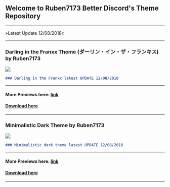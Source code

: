 ## Welcome to Ruben7173 Better Discord's Theme Repository 
***
»Latest Update 12/08/2018«
***

### Darling in the Franxx Theme (ダーリン・イン・ザ・フランキス) by Ruben7173

<img src="https://i.imgur.com/gpODc3b.jpg"/>

```markdown
### Darling in the Franxx latest UPDATE 12/08/2018
```
***
#### More Previews here: [link](./page-02.html)
#### [Download here](https://betterdiscord.net/ghdl?id=2238)
***

### Minimalistic Dark Theme by Ruben7173
<img src="https://i.imgur.com/eHzACMg.png"/>

```markdown 
### Minimalistic dark theme latest UPDATE 12/08/2018
```
***
#### More Previews here: [link](./page-minimalistic-dark.html)
#### [Download here](https://betterdiscord.net/ghdl?id=2239)
***